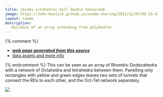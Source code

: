 ```yaml
---
title: Jacobs octahedral ball double honeycomb
image: https://John-Kostick.github.io/vzome-sharing/2021/12/07/09-15-41-Jacobs-octahedral-ball-double-honeycomb/Jacobs-octahedral-ball-double-honeycomb.png
layout: vzome
description:
   Buildout of an array extending from polyhedron.
---
```

  

{% comment %}
 - [***web page generated from this source***][post]
 - [data assets and more info][github]

[post]: <https://John-Kostick.github.io/vzome-sharing/2021/12/07/Jacobs-octahedral-ball-double-honeycomb-09-15-41.html>
[github]: <https://github.com/John-Kostick/vzome-sharing/tree/main/2021/12/07/09-15-41-Jacobs-octahedral-ball-double-honeycomb/>
{% endcomment %}
This can be seen as an array of Rhombic Dodecahedra with a network of Octahedra and tetrahedra between them.  Panelling only rectangles with yellow and green edges leaves two sets of tunnels that connect the RDs to each other, and the Oct-Tet network separately.

<vzome-viewer style="width: 100%; height: 65vh;"
       src="https://John-Kostick.github.io/vzome-sharing/2021/12/07/09-15-41-Jacobs-octahedral-ball-double-honeycomb/Jacobs-octahedral-ball-double-honeycomb.vZome" >
  <img src="https://John-Kostick.github.io/vzome-sharing/2021/12/07/09-15-41-Jacobs-octahedral-ball-double-honeycomb/Jacobs-octahedral-ball-double-honeycomb.png" />
</vzome-viewer>
